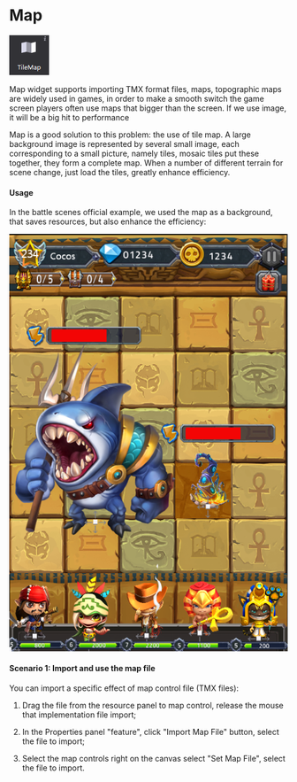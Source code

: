 # Map

![](./res/image099.png)

Map widget supports importing TMX format files, maps, topographic maps are widely used in games, in order to make a smooth switch the game screen players often use maps that bigger than the screen. If we use image, it will be a big hit to performance

Map is a good solution to this problem: the use of tile map. A large background image is represented by several small image, each corresponding to a small picture, namely tiles, mosaic tiles put these together, they form a complete map. When a number of different terrain for scene change, just load the tiles, greatly enhance efficiency.
 
#### Usage
In the battle scenes official example, we used the map as a background, that saves resources, but also enhance the efficiency:

![](./res/image100.png)

#### Scenario 1: Import and use the map file
You can import a specific effect of map control file (TMX files):

1. Drag the file from the resource panel to map control, release the mouse that implementation file import;

2. In the Properties panel "feature", click "Import Map File" button, select the file to import;

3. Select the map controls right on the canvas select "Set Map File", select the file to import.


